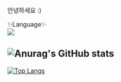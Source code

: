 안녕하세요 :)

✨Language✨  
<img src="https://img.shields.io/badge/Java-007396?style=flat&logo=OpenJDK&logoColor=white"/>

![Anurag's GitHub stats](https://github-readme-stats.vercel.app/api?username=heum-ji&theme=dark&show_icons=true)
---
[![Top Langs](https://github-readme-stats.vercel.app/api/top-langs/?username=heum-ji&layout=compact)](https://github.com/anuraghazra/github-readme-stats)
